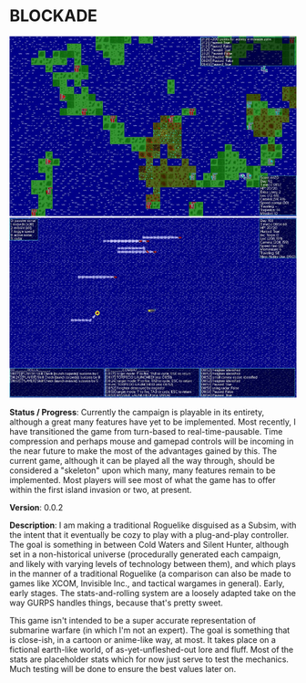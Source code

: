 # BLOCKADE 

[![Early Prototype](screenshots/002_1t.jpg)](screenshots/002_1.jpg)
[![Early Prototype](screenshots/002_2t.jpg)](screenshots/002_2.jpg)

**Status / Progress**: Currently the campaign is playable in its entirety, although a great many features have yet to be implemented. Most recently, I have transitioned the game from turn-based to real-time-pausable. Time compression and perhaps mouse and gamepad controls will be incoming in the near future to make the most of the advantages gained by this. The current game, although it can be played all the way through, should be considered a "skeleton" upon which many, many features remain to be implemented. Most players will see most of what the game has to offer within the first island invasion or two, at present.

**Version**: 0.0.2

**Description**: I am making a traditional Roguelike disguised as a Subsim, with the intent that it eventually be cozy to play with a plug-and-play controller. The goal is something in between Cold Waters and Silent Hunter, although set in a non-historical universe (procedurally generated each campaign, and likely with varying levels of technology between them), and which plays in the manner of a traditional Roguelike (a comparison can also be made to games like XCOM, Invisible Inc., and tactical wargames in general). Early, early stages. The stats-and-rolling system are a loosely adapted take on the way GURPS handles things, because that's pretty sweet. 

This game isn't intended to be a super accurate representation of submarine warfare (in which I'm not an expert). The goal is something that is close-ish, in a cartoon or anime-like way, at most. It takes place on a fictional earth-like world, of as-yet-unfleshed-out lore and fluff. Most of the stats are placeholder stats which for now just serve to test the mechanics. Much testing will be done to ensure the best values later on.

